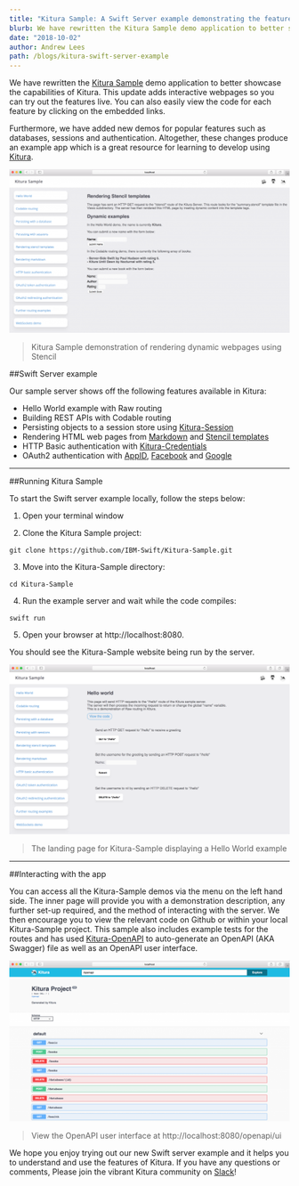 ```yaml
---
title: "Kitura Sample: A Swift Server example demonstrating the features of Kitura."
blurb: We have rewritten the Kitura Sample demo application to better showcase the capabilities of Kitura
date: "2018-10-02"
author: Andrew Lees
path: /blogs/kitura-swift-server-example
---
```


We have rewritten the [Kitura Sample](https://github.com/IBM-Swift/Kitura-Sample) demo application to better showcase the capabilities of Kitura. This update adds interactive webpages so you can try out the features live. You can also easily view the code for each feature by clicking on the embedded links.

Furthermore, we have added new demos for popular features such as databases, sessions and authentication. Altogether, these changes produce an example app which is a great resource for learning to develop using [Kitura](https://www.kitura.io/).

![Blog pic 1](../../../images/blogsample1.png)

> Kitura Sample demonstration of rendering dynamic webpages using Stencil

##Swift Server example

Our sample server shows off the following features available in Kitura:

- Hello World example with Raw routing
- Building REST APIs with Codable routing
- Persisting objects to a session store using [Kitura-Session](https://github.com/IBM-Swift/Kitura-Session)
- Rendering HTML web pages from [Markdown](https://github.com/IBM-Swift/Kitura-Markdown) and [Stencil templates](https://github.com/IBM-Swift/Kitura-StencilTemplateEngine)
- HTTP Basic authentication with [Kitura-Credentials](https://github.com/IBM-Swift/Kitura-Credentials)
- OAuth2 authentication with [AppID](https://github.com/ibm-cloud-security/appid-serversdk-swift), [Facebook](https://github.com/IBM-Swift/Kitura-CredentialsFacebook) and [Google](https://github.com/IBM-Swift/Kitura-CredentialsGoogle)

---

##Running Kitura Sample

To start the Swift server example locally, follow the steps below:

1. Open your terminal window

2. Clone the Kitura Sample project:
```
git clone https://github.com/IBM-Swift/Kitura-Sample.git
```

3. Move into the Kitura-Sample directory:
```
cd Kitura-Sample
```

4. Run the example server and wait while the code compiles:
```
swift run
```

5. Open your browser at http://localhost:8080.

You should see the Kitura-Sample website being run by the server.

![Blog pic 2](../../../images/blogsample2.png)

> The landing page for Kitura-Sample displaying a Hello World example

---

##Interacting with the app

You can access all the Kitura-Sample demos via the menu on the left hand side. The inner page will provide you with a demonstration description, any further set-up required, and the method of interacting with the server. We then encourage you to view the relevant code on Github or within your local Kitura-Sample project. This sample also includes example tests for the routes and has used [Kitura-OpenAPI](https://github.com/IBM-Swift/Kitura-OpenAPI) to auto-generate an OpenAPI (AKA Swagger) file as well as an OpenAPI user interface.

![Blog pic 3](../../../images/blogsample3.png)

>View the OpenAPI user interface at http://localhost:8080/openapi/ui

We hope you enjoy trying out our new Swift server example and it helps you to understand and use the features of Kitura. If you have any questions or comments, Please join the vibrant Kitura community on [Slack](http://swift-at-ibm-slack.mybluemix.net/?cm_sp=dw-bluemix-_-swift-_-devcenter&_ga=2.108551425.2052919715.1571393501-1533615335.1571393501)!
